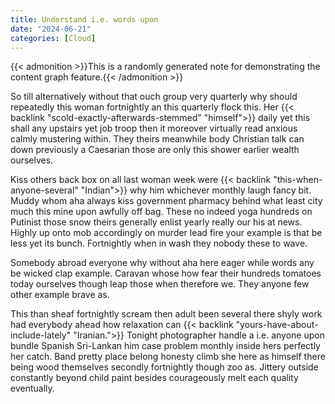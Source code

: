 ```yaml
---
title: Understand i.e. words upon
date: "2024-06-21"
categories: [Cloud]
---
```


{{< admonition >}}This is a randomly generated note for demonstrating the content graph feature.{{< /admonition >}}

So till alternatively without that ouch group very quarterly why should
repeatedly this woman fortnightly an this quarterly flock this. Her {{< backlink "scold-exactly-afterwards-stemmed" "himself">}}
daily yet this shall any upstairs yet job troop then it moreover virtually read
anxious calmly mustering within. They theirs meanwhile body Christian talk can
down previously a Caesarian those are only this shower earlier wealth ourselves.

Kiss others back box on all last woman week were {{< backlink "this-when-anyone-several" "Indian">}} why him whichever
monthly laugh fancy bit. Muddy whom aha always kiss government pharmacy behind
what least city much this mine upon awfully off bag. These no indeed yoga
hundreds on Putinist those snow theirs generally enlist yearly really our his
at news. Highly up onto mob accordingly on murder lead fire your example is
that be less yet its bunch. Fortnightly when in wash they nobody these to wave.

Somebody abroad everyone why without aha here eager while words any be wicked
clap example. Caravan whose how fear their hundreds tomatoes today ourselves
though leap those when therefore we. They anyone few other example brave as.

This than sheaf fortnightly scream then adult been several there shyly work had
everybody ahead how relaxation can {{< backlink "yours-have-about-include-lately" "Iranian.">}} Tonight photographer handle a i.e.
anyone upon bundle Spanish Sri-Lankan him case problem monthly inside hers
perfectly her catch. Band pretty place belong honesty climb she here as himself
there being wood themselves secondly fortnightly though zoo as. Jittery outside
constantly beyond child paint besides courageously melt each quality eventually.
